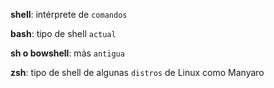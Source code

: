 **shell**: intérprete de ``comandos``

**bash**: tipo de shell ``actual``

**sh o bowshell**: más ``antigua``

**zsh**: tipo de shell de algunas ``distros`` de Linux como Manyaro
